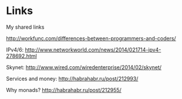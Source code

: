Links
=====

My shared links


http://workfunc.com/differences-between-programmers-and-coders/

IPv4/6:
http://www.networkworld.com/news/2014/021714-ipv4-278692.html

Skynet:
http://www.wired.com/wiredenterprise/2014/02/skynet/

Services and money:
http://habrahabr.ru/post/212993/

Why monads?
http://habrahabr.ru/post/212955/
